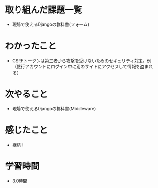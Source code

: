 # 取り組んだ課題一覧

- 現場で使えるDjangoの教科書(フォーム)

# わかったこと

- CSRFトークンは第三者から攻撃を受けないためのセキュリティ対策。例（銀行アカウントにログイン中に別のサイトにアクセスして情報を盗まれる）

# 次やること

- 現場で使えるDjangoの教科書(Middleware)

# 感じたこと

- 継続！

# 学習時間

- 3.0時間